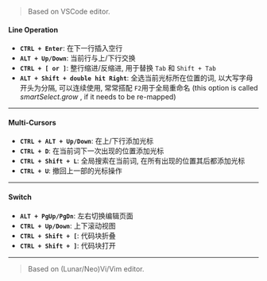 
> Based on VSCode editor.

#### Line Operation
-   **`CTRL + Enter`**: 在下一行插入空行
-   **`ALT + Up/Down`**: 当前行与上/下行交换
-   **`CTRL + [ or ]`**: 整行缩进/反缩进, 用于替换 `Tab` 和 `Shift + Tab`
-   **`ALT + Shift + double hit Right`**:  全选当前光标所在位置的词, 以大写字母开头为分隔, 可以连续使用, 常常搭配 `F2`用于全局重命名 (this option is called  _smartSelect.grow_ , if it needs to be re-mapped)
___

#### Multi-Cursors
-   **`CTRL + ALT + Up/Down`**: 在上/下行添加光标
-   **`CTRL + D`**: 在当前词下一次出现的位置添加光标
-   **`CTRL + Shift + L`**: 全局搜索在当前词, 在所有出现的位置其后都添加光标
-   **`CTRL + U`**: 撤回上一部的光标操作
___

#### Switch
- **`ALT + PgUp/PgDn`**: 左右切换编辑页面
- **`CTRL + Up/Down`**: 上下滚动视图
- **`CTRL + Shift + [`**: 代码块折叠
- **`CTRL + Shift + ]`**: 代码块打开
___

> Based on (Lunar/Neo)Vi/Vim editor.